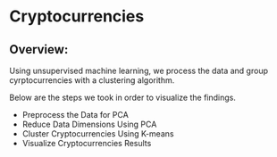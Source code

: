 # Cryptocurrencies

## Overview:
Using unsupervised machine learning, we process the data and group cyrptocurrencies with a clustering algorithm.

Below are the steps we took in order to visualize the findings.

- Preprocess the Data for PCA
- Reduce Data Dimensions Using PCA
- Cluster Cryptocurrencies Using K-means
- Visualize Cryptocurrencies Results
